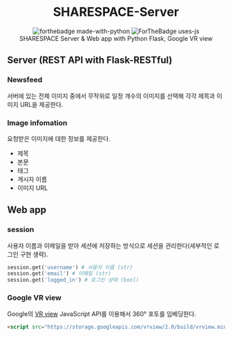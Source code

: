 <h1 align="center">
  SHARESPACE-Server
</h1>
<p align="center">
<img alt="forthebadge made-with-python" src="http://ForTheBadge.com/images/badges/made-with-python.svg"/>
<img alt="ForTheBadge uses-js" src="http://ForTheBadge.com/images/badges/uses-js.svg"/>
<br>
SHARESPACE Server & Web app with Python Flask, Google VR view
</p>

## Server (REST API with Flask-RESTful)

### Newsfeed
서버에 있는 전체 이미지 중에서 무작위로 일정 개수의 이미지를 선택해 각각 제목과 이미지 URL을 제공한다.

### Image infomation
요청받은 이미지에 대한 정보를 제공한다.

- 제목
- 본문
- 태그
- 게시자 이름
- 이미지 URL

## Web app

### session
사용자 이름과 이메일을 받아 세션에 저장하는 방식으로 세션을 관리한다(세부적인 로그인 구현 생략).

```Python
session.get('username') # 사용자 이름 (str)
session.get('email') # 이메일 (str)
session.get('logged_in') # 로그인 상태 (bool)
```

### Google VR view
Google의 [VR view](https://developers.google.com/vr/develop/web/vrview-web) JavaScript API를 이용해서 360° 포토를 임베딩한다.

```HTML
<script src="https://storage.googleapis.com/vrview/2.0/build/vrview.min.js"></script>
```
